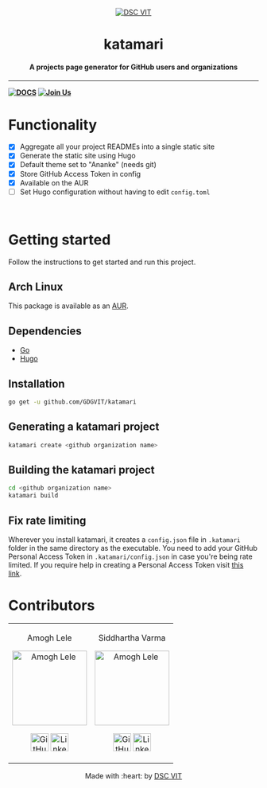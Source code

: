 <p align="center">
<a href="https://dscvit.com">
	<img src="https://user-images.githubusercontent.com/30529572/92081025-fabe6f00-edb1-11ea-9169-4a8a61a5dd45.png" alt="DSC VIT"/>
</a>
	<h1 align="center">katamari</h1>
	<h4 align="center">A projects page generator for GitHub users and organizations<h4>
</p>

---
[![DOCS](https://img.shields.io/badge/Documentation-see%20docs-green?style=flat-square&logo=appveyor)](https://pkg.go.dev/github.com/GDGVIT/katamari) 
[![Join Us](https://img.shields.io/badge/Join%20Us-Developer%20Student%20Clubs-red)](https://dsc.community.dev/vellore-institute-of-technology/)

# Functionality
- [x] Aggregate all your project READMEs into a single static site
- [x] Generate the static site using Hugo
- [x] Default theme set to "Ananke" (needs git)
- [x] Store GitHub Access Token in config
- [x] Available on the AUR
- [ ] Set Hugo configuration without having to edit `config.toml`
<br>


# Getting started
Follow the instructions to get started and run this project.

## Arch Linux
This package is available as an [AUR](https://aur.archlinux.org/packages/katamari/).

## Dependencies
-  [Go](https://golang.org/doc/install)
-  [Hugo](https://gohugo.io/)

## Installation
```bash
go get -u github.com/GDGVIT/katamari
```

## Generating a katamari project

```bash
katamari create <github organization name>
```

## Building the katamari project
```bash
cd <github organization name>
katamari build
```

## Fix rate limiting

Wherever you install katamari, it creates a `config.json` file in `.katamari` folder in the same directory as the executable. You need to add your GitHub Personal Access Token in `.katamari/config.json` in case you're being rate limited. If you require help in creating a Personal Access Token visit [this link](https://docs.github.com/en/free-pro-team@latest/github/authenticating-to-github/creating-a-personal-access-token).


# Contributors

<table>
<tr align="center">


<td>

Amogh Lele

<p align="center">
<img src = "https://avatars3.githubusercontent.com/u/31761843" width="150" height="150" alt="Amogh Lele">
</p>
<p align="center">
<a href = "https://github.com/sphericalkat"><img src = "http://www.iconninja.com/files/241/825/211/round-collaboration-social-github-code-circle-network-icon.svg" width="36" height = "36" alt="GitHub"/></a>
<a href = "https://www.linkedin.com/in/person1">
<img src = "http://www.iconninja.com/files/863/607/751/network-linkedin-social-connection-circular-circle-media-icon.svg" width="36" height="36" alt="LinkedIn"/>
</a>
</p>
</td>

<td>

Siddhartha Varma

<p align="center">
<img src = "https://avatars0.githubusercontent.com/u/39856034" width="150" height="150" alt="Amogh Lele">
</p>
<p align="center">
<a href = "https://github.com/BRO3886"><img src = "http://www.iconninja.com/files/241/825/211/round-collaboration-social-github-code-circle-network-icon.svg" width="36" height = "36" alt="GitHub"/></a>
<a href = "https://www.linkedin.com/in/siddharthav22/">
<img src = "http://www.iconninja.com/files/863/607/751/network-linkedin-social-connection-circular-circle-media-icon.svg" width="36" height="36" alt="LinkedIn"/>
</a>
</p>
</td>

</tr>
  </table>

<p align="center">
	Made with :heart: by <a href="https://dscvit.com">DSC VIT</a>
</p>
